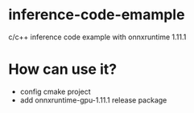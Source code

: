 # inference-code-emample
c/c++ inference  code example with onnxruntime 1.11.1

# How can use it?
- config cmake project
- add onnxruntime-gpu-1.11.1 release package